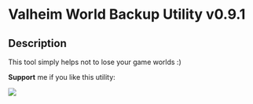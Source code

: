 ﻿# Valheim World Backup Utility v0.9.1

## Description
This tool simply helps not to lose your game worlds :)  

**Support** me if you like this utility:

[<img src="https://www.paypalobjects.com/en_US/i/btn/btn_donate_LG.gif">](https://www.paypal.com/donate?business=flamesoff%40gmail.com&item_name=On+the+motivation+to+create+new+utilities+and+mods+for+Valheim&currency_code=USD)